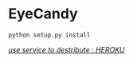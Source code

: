 # EyeCandy

`python setup.py install`



[*use service to destribute :  HEROKU*](<https://www.heroku.com/>)